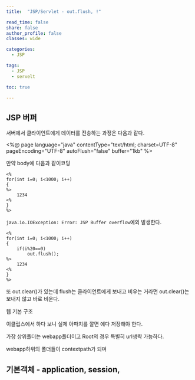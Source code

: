 ```yaml
---
title:  "JSP/Servlet - out.flush, !"

read_time: false
share: false
author_profile: false
classes: wide

categories:
  - JSP

tags:
  - JSP
  - servelt

toc: true

---
```


## JSP 버퍼

서버에서 클라이언트에게 데이터를 전송하는 과정은 다음과 같다.

<%@ page language="java" contentType="text/html; charset=UTF-8" pageEncoding="UTF-8"
	autoFlush="false" buffer="1kb"
%>

만약 body에 다음과 같이코딩

```
<%
for(int i=0; i<1000; i++)
{
%>
	1234
<% 
}
%>
```

`java.io.IOException: Error: JSP Buffer overflow`예외 발생한다.  

```
<%
for(int i=0; i<1000; i++)
{
	if(i%20==0)
		out.flush();
%>
	1234
<% 
}
%>
```
또 out.clear()가 있는데 flush는 클라이언트에게 보내고 비우는 거라면 out.clear()는 보내지 않고 바로 비운다. 


웹 기본 구조

이클립스에서 하다 보니 실제 아파치를 깔면 에다 저장해야 한다.  

가장 상위폴더는 webapp폴더이고 Root의 경우 특별히 url생략 가능하다.  

webapp하위의 폴더들이 contextpath가 되며 

## 기본객체 - application, session, 
